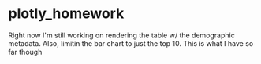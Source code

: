 # plotly_homework


Right now I'm still working on rendering the table w/ the demographic metadata. Also, limitin the bar chart to just the top 10. This is what I have so far though
